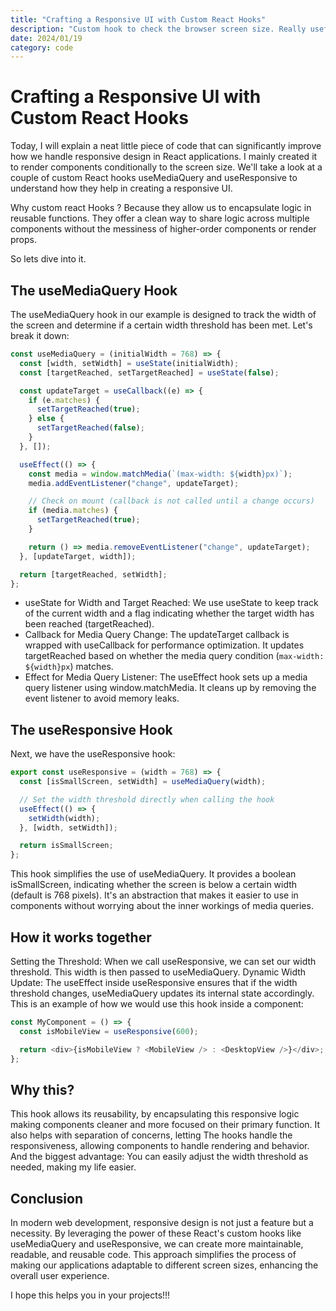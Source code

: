 ```yaml
---
title: "Crafting a Responsive UI with Custom React Hooks"
description: "Custom hook to check the browser screen size. Really useful if you are planning to render specific components conditionally to screen size"
date: 2024/01/19
category: code
---
```


# Crafting a Responsive UI with Custom React Hooks

Today, I will explain a neat little piece of code that can significantly improve how we handle responsive design in React applications. I mainly created it to render components conditionally to the screen size. We'll take a look at a couple of custom React hooks useMediaQuery and useResponsive to understand how they help in creating a responsive UI.

Why custom react Hooks ? Because they allow us to encapsulate logic in reusable functions. They offer a clean way to share logic across multiple components without the messiness of higher-order components or render props.

So lets dive into it.

## The useMediaQuery Hook

The useMediaQuery hook in our example is designed to track the width of the screen and determine if a certain width threshold has been met. Let's break it down:

```javascript
const useMediaQuery = (initialWidth = 768) => {
  const [width, setWidth] = useState(initialWidth);
  const [targetReached, setTargetReached] = useState(false);

  const updateTarget = useCallback((e) => {
    if (e.matches) {
      setTargetReached(true);
    } else {
      setTargetReached(false);
    }
  }, []);

  useEffect(() => {
    const media = window.matchMedia(`(max-width: ${width}px)`);
    media.addEventListener("change", updateTarget);

    // Check on mount (callback is not called until a change occurs)
    if (media.matches) {
      setTargetReached(true);
    }

    return () => media.removeEventListener("change", updateTarget);
  }, [updateTarget, width]);

  return [targetReached, setWidth];
};
```

- useState for Width and Target Reached: We use useState to keep track of the current width and a flag indicating whether the target width has been reached (targetReached).
- Callback for Media Query Change: The updateTarget callback is wrapped with useCallback for performance optimization. It updates targetReached based on whether the media query condition (`max-width: ${width}px`) matches.
- Effect for Media Query Listener: The useEffect hook sets up a media query listener using window.matchMedia. It cleans up by removing the event listener to avoid memory leaks.

## The useResponsive Hook

Next, we have the useResponsive hook:

```javascript
export const useResponsive = (width = 768) => {
  const [isSmallScreen, setWidth] = useMediaQuery(width);

  // Set the width threshold directly when calling the hook
  useEffect(() => {
    setWidth(width);
  }, [width, setWidth]);

  return isSmallScreen;
};
```

This hook simplifies the use of useMediaQuery. It provides a boolean isSmallScreen, indicating whether the screen is below a certain width (default is 768 pixels). It's an abstraction that makes it easier to use in components without worrying about the inner workings of media queries.

## How it works together

Setting the Threshold: When we call useResponsive, we can set our width threshold. This width is then passed to useMediaQuery.
Dynamic Width Update: The useEffect inside useResponsive ensures that if the width threshold changes, useMediaQuery updates its internal state accordingly.
This is an example of how we would use this hook inside a component:

```javascript
const MyComponent = () => {
  const isMobileView = useResponsive(600);

  return <div>{isMobileView ? <MobileView /> : <DesktopView />}</div>;
};
```

## Why this?

This hook allows its reusability, by encapsulating this responsive logic making components cleaner and more focused on their primary function. It also helps with separation of concerns, letting The hooks handle the responsiveness, allowing components to handle rendering and behavior.
And the biggest advantage: You can easily adjust the width threshold as needed, making my life easier.

## Conclusion

In modern web development, responsive design is not just a feature but a necessity. By leveraging the power of these React's custom hooks like useMediaQuery and useResponsive, we can create more maintainable, readable, and reusable code. This approach simplifies the process of making our applications adaptable to different screen sizes, enhancing the overall user experience.

I hope this helps you in your projects!!!
